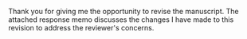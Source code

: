 Thank you for giving me the opportunity to revise the manuscript. The attached response memo discusses the changes I have made to this revision to address the reviewer's concerns.